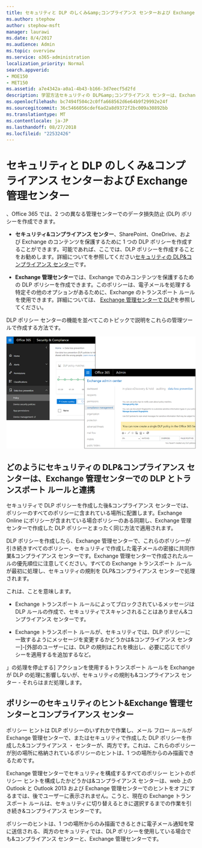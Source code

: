 ```yaml
---
title: セキュリティと DLP のしくみ&amp;コンプライアンス センターおよび Exchange 管理センター
ms.author: stephow
author: stephow-msft
manager: laurawi
ms.date: 8/4/2017
ms.audience: Admin
ms.topic: overview
ms.service: o365-administration
localization_priority: Normal
search.appverid:
- MOE150
- MET150
ms.assetid: a7e4342a-a0a1-4b43-b166-3d7eecf5d2fd
description: 学習方法セキュリティの DLP&amp;コンプライアンス センターは、Exchange 管理センターで DLP とトランスポートの規則で動作します。
ms.openlocfilehash: bc7494f504c2c0ffa668562d6e64b9f29992e24f
ms.sourcegitcommit: 36c5466056cdef6ad2a8d9372f2bc009a30892bb
ms.translationtype: MT
ms.contentlocale: ja-JP
ms.lasthandoff: 08/27/2018
ms.locfileid: "22532426"
---
```

# <a name="how-dlp-works-between-the-security-amp-compliance-center-and-exchange-admin-center"></a>セキュリティと DLP のしくみ&amp;コンプライアンス センターおよび Exchange 管理センター

、Office 365 では、2 つの異なる管理センターでのデータ損失防止 (DLP) ポリシーを作成できます。
  
- **セキュリティ&amp;コンプライアンス センター**、SharePoint、OneDrive、および Exchange のコンテンツを保護するために 1 つの DLP ポリシーを作成することができます。可能であれば、ここでは、DLP ポリシーを作成することをお勧めします。詳細についてを参照してください[セキュリティの DLP&amp;コンプライアンス センター](data-loss-prevention-policies.md)です。
    
- **Exchange 管理センター**では、Exchange でのみコンテンツを保護するための DLP ポリシーを作成できます。このポリシーは、電子メールを処理する特定その他のオプションがあるために、Exchange のトランスポート ルールを使用できます。詳細については、 [Exchange 管理センターで DLP](https://go.microsoft.com/fwlink/?linkid=852311)を参照してください。
    
DLP ポリシー センターの機能を並べてこのトピックで説明をこれらの管理ツールで作成する方法です。
  
![セキュリティおよびコンプライアンス センターや Exchange 管理センターで DLP のページ](media/d3eaa7e7-3b16-457b-bd9c-26707f7b584f.png)
  
## <a name="how-dlp-in-the-security-amp-compliance-center-works-with-dlp-and-transport-rules-in-the-exchange-admin-center"></a>どのようにセキュリティの DLP&amp;コンプライアンス センターは、Exchange 管理センターでの DLP とトランスポート ルールと連携

セキュリティで DLP ポリシーを作成した後&amp;コンプライアンス センターでは、ポリシーのすべてのポリシーに含まれている場所に配置します。Exchange Online にポリシーが含まれている場合ポリシーのある同期し、Exchange 管理センターで作成した DLP ポリシーとまったく同じ方法で適用されます。 
  
DLP ポリシーを作成したら、Exchange 管理センターで、これらのポリシーが引き続きすべてのポリシー、セキュリティで作成した電子メールの密接に共同作業&amp;コンプライアンス センターです。Exchange 管理センターで作成されたルールの優先順位に注意してください。すべての Exchange トランスポート ルールが最初に処理し、セキュリティの規則を DLP&amp;コンプライアンス センターで処理されます。
  
これは、ことを意味します。
  
- Exchange トランスポート ルールによってブロックされているメッセージは DLP ルールの作成で、セキュリティでスキャンされることはありません&amp;コンプライアンス センターです。
    
- Exchange トランスポート ルールが、セキュリティでは、DLP ポリシーに一致するようにメッセージを変更するかどうかは&amp;コンプライアンス センター]-[外部のユーザーには、DLP の規則はこれを検出し、必要に応じてポリシーを適用するを追加するなど。
    
」の処理を停止する] アクションを使用するトランスポート ルールを Exchange が DLP の処理に影響しないが、セキュリティの規則も&amp;コンプライアンス センター - それらはまだ処理します。
  
## <a name="policy-tips-in-the-security-amp-compliance-center-vs-the-exchange-admin-center"></a>ポリシーのセキュリティのヒント&amp;Exchange 管理センターとコンプライアンス センター

ポリシー ヒントは DLP ポリシーのいずれかで作業し、メール フロー ルールが Exchange 管理センターで、またはセキュリティで作成した DLP ポリシーを作成した&amp;コンプライアンス ・ センターが、両方です。これは、これらのポリシーが別の場所に格納されているポリシーのヒントは、1 つの場所からのみ描画できるためです。
  
Exchange 管理センターでセキュリティを構成するすべてのポリシー ヒントのポリシー ヒントを構成したかどうかは&amp;コンプライアンス センターは、web 上の Outlook と Outlook 2013 および Exchange 管理センターでのヒントをオフにするまでは、後でユーザーに表示されません。こうと、現在の Exchange トランスポート ルールは、セキュリティに切り替えるときに選択するまでの作業を引き続き&amp;コンプライアンス センターです。
  
ポリシーのヒントは、1 つの場所からのみ描画できるときに電子メール通知を常に送信される、両方のセキュリティでは、DLP ポリシーを使用している場合でも&amp;コンプライアンス センターと、Exchange 管理センターです。
  

